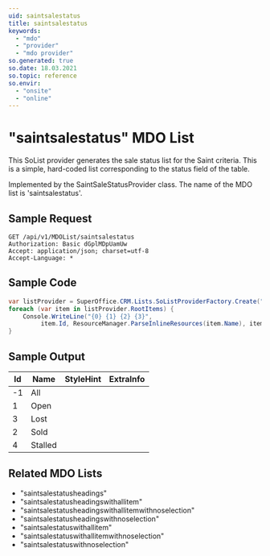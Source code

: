 ```yaml
---
uid: saintsalestatus
title: saintsalestatus
keywords:
  - "mdo"
  - "provider"
  - "mdo provider"
so.generated: true
so.date: 18.03.2021
so.topic: reference
so.envir:
  - "onsite"
  - "online"
---
```


# "saintsalestatus" MDO List
This SoList provider generates the sale status list for the Saint criteria. This is a simple, hard-coded list corresponding
to the status field of the <see cref="!:SuperOffice.CRM.Rows.Sale" /> table.



Implemented by the <see cref="T:SuperOffice.CRM.ArchiveLists.SaintSaleStatusProvider">SaintSaleStatusProvider</see> class.
The name of the MDO list is 'saintsalestatus'.




## Sample Request

```http!
GET /api/v1/MDOList/saintsalestatus
Authorization: Basic dGplMDpUamUw
Accept: application/json; charset=utf-8
Accept-Language: *

```

## Sample Code
```cs
var listProvider = SuperOffice.CRM.Lists.SoListProviderFactory.Create("saintsalestatus", forceFlatList: true);
foreach (var item in listProvider.RootItems) {
    Console.WriteLine("{0} {1} {2} {3}", 
         item.Id, ResourceManager.ParseInlineResources(item.Name), item.StyleHint, item.ExtraInfo);
}
```

## Sample Output

|Id   | Name  |StyleHint|ExtraInfo |
| --- | ----- | ------- | -------- |
|-1|All|||
|1|Open|||
|3|Lost|||
|2|Sold|||
|4|Stalled|||


## Related MDO Lists

* "saintsalestatusheadings"
* "saintsalestatusheadingswithallitem"
* "saintsalestatusheadingswithallitemwithnoselection"
* "saintsalestatusheadingswithnoselection"
* "saintsalestatuswithallitem"
* "saintsalestatuswithallitemwithnoselection"
* "saintsalestatuswithnoselection"
